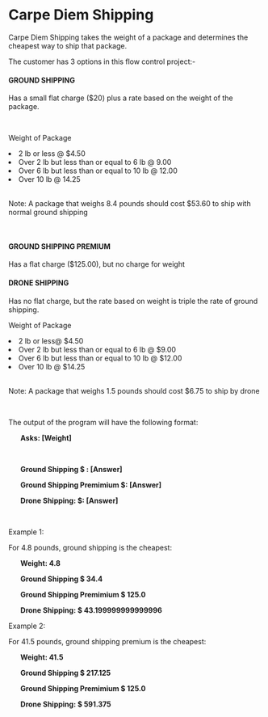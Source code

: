 <h1>Carpe Diem Shipping</h1>
<p>Carpe Diem Shipping takes the weight of a package and determines the cheapest way to ship that package.</p>
<p> The customer has 3 options in this flow control project:-
<br>
<h4>GROUND SHIPPING</h4>
<p>Has a small flat charge ($20) plus a rate based on the weight of the package.</p>
<br>
<p>Weight of Package</p>
<li>2 lb or less @ $4.50</li>
<li>Over 2 lb but less than or equal to 6 lb @ 9.00</li>
<li>Over 6 lb but less than or equal to 10 lb @ 12.00</li>
<li>Over 10 lb @ 14.25</li>

<br>
<p>Note: A package that weighs 8.4 pounds should cost $53.60 to ship with normal ground shipping</p>
<br>

<h4>GROUND SHIPPING PREMIUM</h4>
<p>Has a flat charge ($125.00), but no charge for weight</p>

<h4>DRONE SHIPPING</h4>
<p>Has no flat charge, but the rate based on weight is triple the rate of ground shipping.</p>

<p>Weight of Package</p>
<li>2 lb or less@ $4.50</li>
<li>Over 2 lb but less than or equal to 6 lb @ $9.00</li>
<li>Over 6 lb but less than or equal to 10 lb @ $12.00</li>
<li>Over 10 lb @ $14.25</li>

<br>
<p>Note: A package that weighs 1.5 pounds should cost $6.75 to ship by drone</p>
<br>

<p>The output of the program will have the following format:</p>

  <ul><b>Asks: [Weight]</b></ul>
 <br>
  <ul><b>Ground Shipping $ : [Answer]</b></ul>
  <ul><b>Ground Shipping Premimium $: [Answer]</b></ul>
  <ul><b>Drone Shipping: $: [Answer]</b></ul>

<br>
<p>Example 1:</p>
<p>For 4.8 pounds, ground shipping is the cheapest:</p>
  <ul><b>Weight:  4.8</b></ul>

  <ul><b>Ground Shipping $ 34.4</b></ul>
  <ul><b>Ground Shipping Premimium $ 125.0</b></ul>
  <ul><b>Drone Shipping: $ 43.199999999999996</b></ul>

<p>Example 2:</p>
<p>For 41.5 pounds, ground shipping premium is the cheapest:</p>
  <ul><b>Weight:  41.5</b></ul>

  <ul><b>Ground Shipping $ 217.125</b></ul>
  <ul><b>Ground Shipping Premimium $ 125.0</b></ul>
  <ul><b>Drone Shipping: $ 591.375</b></ul>
